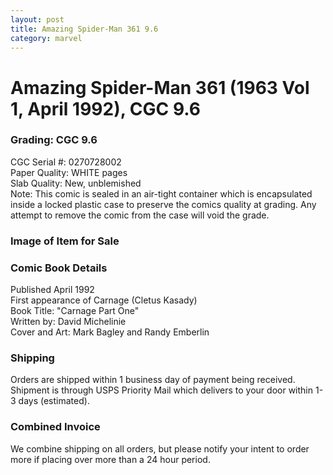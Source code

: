 ```yaml
---
layout: post
title: Amazing Spider-Man 361 9.6
category: marvel
---
```


<h1>Amazing Spider-Man 361 (1963 Vol 1, April 1992), CGC 9.6</h1>

<h3>Grading:  CGC 9.6</h3>
<p>CGC Serial #:  0270728002<br/>
Paper Quality:  WHITE pages<br/>
Slab Quality:  New, unblemished<br/>
Note:  This comic is sealed in an air-tight container which is encapsulated inside a locked plastic case to preserve the comics quality at grading.  Any attempt to remove the comic from the case will void the grade.</p>

<h3>Image of Item for Sale</h3>

<h3>Comic Book Details</h3>
<p>Published April 1992<br/>
First appearance of Carnage (Cletus Kasady)<br/>
Book Title:  "Carnage Part One"<br/>
Written by:  David Michelinie<br/>
Cover and Art:  Mark Bagley and Randy Emberlin</P>

<h3>Shipping</h3>
<p>Orders are shipped within 1 business day of payment being received.  Shipment is through USPS Priority Mail which delivers to your door within 1-3 days (estimated).</p>

<h3>Combined Invoice</h3>
<p>We combine shipping on all orders, but please notify your intent to order more if placing over more than a 24 hour period.</p>





